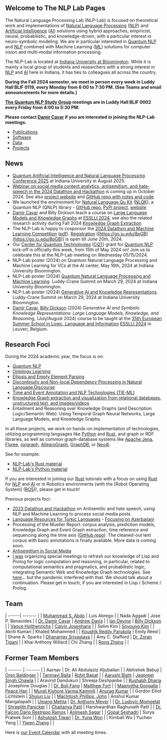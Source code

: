 ## Welcome to The NLP Lab Pages

The Natural Language Processing Lab (NLP-Lab) is focused on theoretical work and implementations of [Natural Language Processing] ([NLP]) and [Artificial Intelligence] ([AI]) solutions using hybrid approaches, empiricist, neural, probabilistic, and knowledge-driven, with a particular interest in neuro-symbolic modeling. We are in particular interested in [Quantum NLP](https://nlp-lab.org/quantumnlp/) and [NLP] combined with Machine Learning ([ML]) solutions for computer vision and multi-modal information processing.

The NLP-Lab is located at [Indiana University at Bloomington](https://indiana.edu/). While it is mainly a local group of students and researchers with a strong interest in [NLP] and [AI] here in Indiana, it has ties to colleagues all across the country.

**During the Fall 2024 semester, we meet in person every week in Luddy Hall BLIF 0119, every Monday from 6:00 to 7:30 PM. (See Teams and email announcements for more details.)**

**[The Quantum NLP Study Group](https://nlp-lab.org/quantumnlp/) meetings are in Luddy Hall BLIF 0002 every Friday from 4:00 to 5:30 PM.**

**Please contact [Damir Cavar] if you are interested in joining the NLP-Lab meetings.**


- [Publications](/publications)
- [Software](/software)
- [Data](/data)
- [Projects](/projects)


## News

- [Quantum Artificial Intelligence and Natural Language Processing Conference 2025](https://qnlp.ai/) at Indiana University in August 2025.
- [Webinar on social media content analytics, antisemitism, and hate-speech in the 2024 Datathon and Hackathon](https://isca.indiana.edu/conferences/webinars/2024-webinars/10-20-24_datathon.html) is coming up in October 2024. See also [project website](/antisemitism) and [GitHub repo with notes and code](https://github.com/AnnotationPortal/DatathonandHackathon.github.io)
- We launched the environment for [Natural Language Qu Kit](https://nlqk.ai/) ([NLQK](https://nlqk.ai/)), a Quantum NLP (QNLP) library - [GitHub repo](https://github.com/dcavar/nlqk), [PyPi project](https://pypi.org/project/nlqk/), [website](https://nlqk.ai/)
- [Damir Cavar] and Billy Dickson teach a course on [Large Language Models and Knowledge Graphs](https://damir.cavar.me/ESSLLI24_LLM_KG.github.io/) at [ESSLLI 2024](https://2024.esslli.eu/), see also the related research activity during Fall 2024 [Knowledge Graph Extraction](/kgextraction)
- The NLP-Lab is happy to cosponsor the [2024 Datathon and Machine Learning Competition](/assets/img/DML_2024_Flyer.png) ([pdf](/assets/img/DML_2024_Flyer.pdf)). [Registration](https://go.iu.edu/8pGB) ([https://go.iu.edu/8pGB](https://go.iu.edu/8pGB)) is open till June 20th, 2024.
- Our [Center for Quantum Technologies](https://www.purdue.edu/cqt/index.php) ([CQT](https://www.purdue.edu/cqt/index.php)) grant for [Quantum NLP](https://nlp-lab.org/quantumnlp/) kick-off is officially this week, from 15th of May 2024 on! Join us to celebrate this at the NLP-Lab meeting on Wednesday 05/15/2024.
- NLP-Lab poster (2024) on Quantum Natural Language Processing and Machine Learning for VCs at the AI center, May 16th, 2024 at Indiana University Bloomington.
- NLP-Lab poster (2024) [Quantum Natural Language Processing and Machine Learning](/publications/NLP_Lab_Quantum_Poster_2024.pdf). Luddy-Crane Summit on March 29, 2024 at Indiana University Bloomington.
- NLP-Lab poster (2024) [Generative AI and Knowledge Representations](/publications/NLP_Lab_LLM_KG_Poster_2024.pdf). Luddy-Crane Summit on March 29, 2024 at Indiana University Bloomington.
- [Damir Cavar], [Billy Dickson](https://www.linkedin.com/in/billy-dickson/) (2024) *Generative AI and Symbolic Knowledge Representations: Large Language Models, Knowledge, and Reasoning*, (July/August 2024) course to be taught at the [35th European Summer School in Logic, Language and Information](https://2024.esslli.eu/) [ESSLLI 2024](https://2024.esslli.eu/) in Leuven, Belgium.


## Research Foci

During the 2024 academic year, the focus is on:

- [Quantum NLP](/quantumnlp)
- [Ontology Learning](/ontology_learning)
- [Ellipsis and Empty Element Parsing](/ellipsis)
- [Discontinuity and Non-local Dependency Processing in Natural Language Discourse](/discontinuities)
- [Time and Event Annotation and NLP Technologies (TIE-ML)](/timeevents)
- [Knowledge Graph extraction and visualization from relational databases, unstructured text, and images/videos](/kgextraction)
- Entailment and Reasoning over Knowledge Graphs (and Description Logic/Semantic Web): Using Temporal Graph Neural Networks, Large Language Models, and Knowledge Graphs.

In all these projects, we work on hands-on implementation of technologies, utilizing programming languages like [Python] and [Rust], and graph or RDF libraries, as well as common graph-database systems like [Apache Jena], [Fluree], [oxigraph], [AllegroGraph], [GraphDB], or [Neo4j].

See for example:

- [NLP-Lab's Rust material](/rust)
- [NLP-Lab's Python material](/software)

If you are interested in joining our [Rust] tutorials with a focus on using [Rust] for [NLP] and [AI] or in Robotics environments (with the [Robot Operating System] ([ROS])), please get in touch!


Previous projects foci:

- [2023 Datathon and Hackathon](https://isca.indiana.edu/publication-research/social-media-project/datathon-2023/index.html) on Antisemitic and hate speech, using NLP and Machine Learning to process social media posts.
- [Language Resources for Turkic Languages](/turkic) - [Focusing on Azerbaijani](/turkic)
- Processing of the Mueller Report: corpus analysis, prediction models, Knowledge Graph and Event Graph extraction, time reference and sequencing along the time axis ([GitHub repo](https://github.com/SemiringInc/Mueller-Report-Corpus)). The cleaned-out text corpus with basic annotations is finally available. More data is coming soon.
- [Antisemitism in Social Media](/antisemitism)
- [I was](https://www.linkedin.com/in/damircavar/) organizing special meetings to refresh our knowledge of Lisp and Prolog for logic computation and reasoning, in particular, related to computational semantics and pragmatics, and probabilistic logic, integrating Semantic Web and Knowledge Graph technologies. See [here](http://damir.cavar.me/2020-01-23-Knowledge_Representation_and_Reasoning_for_AI_using_Lisp_Prolog)... but the pandemic interfered with that. We should talk about a continuation. Please get in touch, if you are interested in Lisp / Scheme / Prolog.


## Team

| ------| ------- |
| [Muhammad S. Abdo](https://www.linkedin.com/in/muhsabrys/) | Luis Abrego |
| Nada Aggadi | Jose P. Benavides |
| [Dr. Damir Cavar](http://damir.cavar.me/) | [Andrew Davis](https://www.linkedin.com/in/adavis94/) |
| [Ian Devine](https://www.linkedin.com/in/ian-devine-2002/) | [Billy Dickson](https://www.linkedin.com/in/billy-dickson/) |
| [Vance Holthenrichs](https://russian.indiana.edu/about/instructors/holthenrichs-van.html) | [Calvin Josenhans](https://halflinghelper.github.io/) |
| Selim Kim | [Soyoung Kim](https://linguistics.indiana.edu/about/graduate-students/kim-soyoung.html) |
| Akriti Kumari | Khaled Mohammed |
| [Koushik Reddy Parukola](https://www.linkedin.com/in/koushik-reddy-parukola/) | Emily Reed |
| Shane A. Sparks | [Dhananjay Srivastava](https://www.linkedin.com/in/dhananjay-srivastava/) |
| Amy C. Stafford | [Dr. Zoran Tiganj](https://homes.luddy.indiana.edu/ztiganj/) |
| Khai Anthony Willard | Chi Zhang |
| [Rong Zheng](https://psych.indiana.edu/directory/graduate-students/zheng-rong.html) |  |


## Former Team Members

| ------- | ------- |
|  Aarnav | Dr. Ali Abdulaziz Aljubailan |
| Abhishek Babuji | [Oren Baldinger](https://github.com/orenbaldinger) |
| [Tanmayi Balla](https://www.linkedin.com/in/tanmayiballa) | [Rohit Bapat](https://github.com/rohitbapat/) |
| [Aarushi Bisht](https://github.com/aarushiibisht) | [Jagpreet Singh Chawla](https://github.com/jagpreetschawla) |
| Aravind Dendukuri | Shreeja Deshpanbe |
| [Rushabh Dharia](https://github.com/rushabhdharia) | Josephine Douglas |
| [Dr. Boli Fang](https://github.com/blf11139) | [Matthew Fort](https://www.linkedin.com/in/matthew-fort-07b802236/) |
| [Maanvitha Gongalla](https://github.com/maanvithag) | [Peace Han](https://github.com/P-eaceHan) |
| [Murali Kishore Varma Kammili](https://github.com/mkvk) | [Anurag Kumar](https://github.com/anuragkumar95) |
| Gordon Elliot Lichtstein | [Shujun Liu](https://github.com/liu-shuj/) |
| [MacIntosh Phillips, John](https://github.com/jackp1377) | Anshul Kumar Mangalapalli |
| [Umang Mehta](https://umangrmehta.github.io/) | [Dr. Anthony Meyer](https://www.linkedin.com/in/antmeyer408/) |
| [Dr. Ludovic Mompelat](https://www.linkedin.com/in/ludovic-mompelat-8a1960b8/) | [Shreejith Panicker](https://skpanick.github.io/) |
| [Chaitanya Patil](https://github.com/Chaitz333) | Harshwardhan Raghunath Patil |
| [Dr. Falcon Dario Restrepo Ramos](https://www.linkedin.com/in/falcon-restrepo-ramos-657b74203/) | [Animesh Sagar](https://github.com/animeshsagar) |
| [Gopal Seshadri](https://github.com/GopalSeshadri) | Surya Prateek Soni |
| [Ashutosh Tiwari](https://www.linkedin.com/in/ashutosh--tiwari/) | [Dr. Yuna Won](http://www.yunawon.net) |
| Kimball Wu | Yuchen Yang |
| [Yiwen Zhang](https://github.com/yiwenzh29) |  |


<!-- <iframe src="https://map.concept3d.com/?id=951#!m/241411" width="100%" height="450" frameBorder="0" scrolling="no" border="0" style="border:0px solid #fff; margin:0; padding:0;"></iframe> -->


Here is [our Event Calendar](https://calendar.google.com/calendar/embed?src=3h9o18o7i82tjmmt5q2j3qgkj8%40group.calendar.google.com&ctz=America%2FNew_York) with all meeting times.


[Damir Cavar]: http://damir.cavar.me/ "Damir Cavar"
[Dr. Damir Cavar]: https://luddy.indiana.edu/contact/profile/?Damir_Cavar "Damir Cavar"
[Fluree]: https://flur.ee/ "Fluree"
[Python]: https://www.python.org/ "Python"
[Rust]: https://www.rust-lang.org/ "Rust Language"
[AllegroGraph]: https://allegrograph.com/ "AllegroGraph"
[GraphDB]: https://www.ontotext.com/products/graphdb/ "GraphDB"
[Neo4j]: https://neo4j.com/ "Neo4j"
[Apache Jena]: https://jena.apache.org/ "Apache Jena"
[oxigraph]: https://github.com/oxigraph/ "oxigraph"
[NLP]: https://en.wikipedia.org/wiki/Natural_language_processing "Natural Language Processing"
[Natural Language Processing]: https://en.wikipedia.org/wiki/Natural_language_processing "Natural Language Processing"
[AI]: https://en.wikipedia.org/wiki/Artificial_intelligence "Artificial Intelligence"
[Artificial Intelligence]: https://en.wikipedia.org/wiki/Artificial_intelligence "Artificial Intelligence"
[ML]: https://en.wikipedia.org/wiki/Machine_learning "Machine Learning"
[Machine Learning]: https://en.wikipedia.org/wiki/Machine_learning "Machine Learning"
[ROS]: https://www.ros.org/ "Robot Operating System"
[Robot Ooperating System]: https://www.ros.org/ "Robot Operating System"
